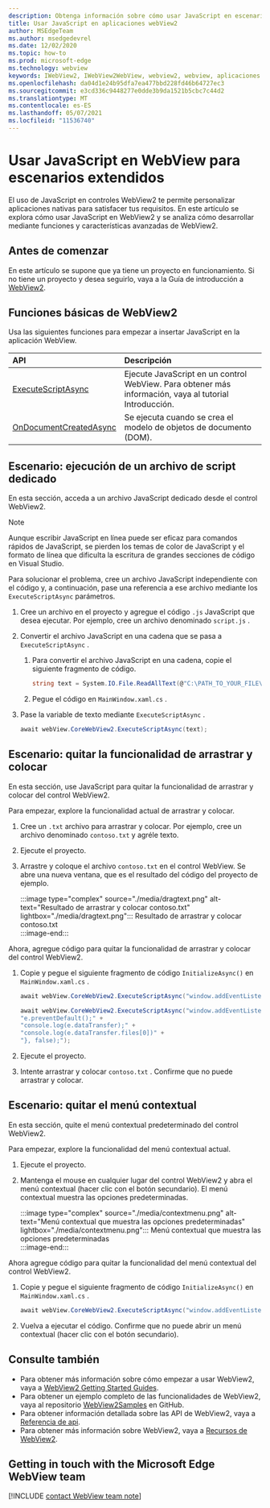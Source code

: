 ```yaml
---
description: Obtenga información sobre cómo usar JavaScript en escenarios complejos en aplicaciones webView2
title: Usar JavaScript en aplicaciones webView2
author: MSEdgeTeam
ms.author: msedgedevrel
ms.date: 12/02/2020
ms.topic: how-to
ms.prod: microsoft-edge
ms.technology: webview
keywords: IWebView2, IWebView2WebView, webview2, webview, aplicaciones de win32, win32, edge, ICoreWebView2, ICoreWebView2Host, control de explorador, html perimetral
ms.openlocfilehash: da04d1e24b95dfa7ea477bbd228fd46b64727ec3
ms.sourcegitcommit: e3cd336c9448277e0dde3b9da1521b5cbc7c44d2
ms.translationtype: MT
ms.contentlocale: es-ES
ms.lasthandoff: 05/07/2021
ms.locfileid: "11536740"
---
```

# <a name="use-javascript-in-webview-for-extended-scenarios"></a>Usar JavaScript en WebView para escenarios extendidos  

El uso de JavaScript en controles WebView2 te permite personalizar aplicaciones nativas para satisfacer tus requisitos.  En este artículo se explora cómo usar JavaScript en WebView2 y se analiza cómo desarrollar mediante funciones y características avanzadas de WebView2.  

## <a name="before-you-begin"></a>Antes de comenzar  

En este artículo se supone que ya tiene un proyecto en funcionamiento.  Si no tiene un proyecto y desea seguirlo, vaya a la Guía de introducción a [WebView2][Webview2GettingstartedWpf].  

## <a name="basic-webview2-functions"></a>Funciones básicas de WebView2  

Usa las siguientes funciones para empezar a insertar JavaScript en la aplicación WebView.  

| API  | Descripción  |
|:--- |:--- |  
| [ExecuteScriptAsync][Webview2ReferenceWpfMicrosoftWebExecutescriptasync] | Ejecute JavaScript en un control WebView. Para obtener más información, vaya al tutorial Introducción. |
| [OnDocumentCreatedAsync][Webview2ReferenceWin32Icorewebview2Addscripttoexecuteondocumentcreated] | Se ejecuta cuando se crea el modelo de objetos de documento \(DOM\). |
      
## <a name="scenario--running-a-dedicated-script-file"></a>Escenario: ejecución de un archivo de script dedicado  

En esta sección, acceda a un archivo JavaScript dedicado desde el control WebView2.  

> [!NOTE]
> Aunque escribir JavaScript en línea puede ser eficaz para comandos rápidos de JavaScript, se pierden los temas de color de JavaScript y el formato de línea que dificulta la escritura de grandes secciones de código en Visual Studio.  

Para solucionar el problema, cree un archivo JavaScript independiente con el código y, a continuación, pase una referencia a ese archivo mediante los `ExecuteScriptAsync` parámetros.  

1.  Cree un archivo en el proyecto y agregue el código `.js` JavaScript que desea ejecutar.  Por ejemplo, cree un archivo denominado `script.js` .  
1.  Convertir el archivo JavaScript en una cadena que se pasa a `ExecuteScriptAsync` .  
    1.  Para convertir el archivo JavaScript en una cadena, copie el siguiente fragmento de código.  
        
        ```csharp
        string text = System.IO.File.ReadAllText(@"C:\PATH_TO_YOUR_FILE\script.js");
        ```  
        
    1.  Pegue el código en `MainWindow.xaml.cs` .  
1.  Pase la variable de texto mediante `ExecuteScriptAsync` .  
    
    ```csharp
    await webView.CoreWebView2.ExecuteScriptAsync(text);
    ```  

## <a name="scenario--remove-drag-and-drop-functionality"></a>Escenario: quitar la funcionalidad de arrastrar y colocar  

En esta sección, use JavaScript para quitar la funcionalidad de arrastrar y colocar del control WebView2.  

Para empezar, explore la funcionalidad actual de arrastrar y colocar.  

1.  Cree un `.txt` archivo para arrastrar y colocar.  Por ejemplo, cree un archivo denominado `contoso.txt` y agréle texto.  
1.  Ejecute el proyecto.  
1.  Arrastre y coloque el archivo `contoso.txt` en el control WebView.  Se abre una nueva ventana, que es el resultado del código del proyecto de ejemplo.  
    
    :::image type="complex" source="./media/dragtext.png" alt-text="Resultado de arrastrar y colocar contoso.txt" lightbox="./media/dragtext.png":::
       Resultado de arrastrar y colocar contoso.txt  
    :::image-end:::  

Ahora, agregue código para quitar la funcionalidad de arrastrar y colocar del control WebView2.  

1.  Copie y pegue el siguiente fragmento de código `InitializeAsync()` en `MainWindow.xaml.cs` .   
            
    ```csharp   
    await webView.CoreWebView2.ExecuteScriptAsync("window.addEventListener('dragover',function(e){e.preventDefault();},false);");
    
    await webView.CoreWebView2.ExecuteScriptAsync("window.addEventListener('drop',function(e){" +
    "e.preventDefault();" +
    "console.log(e.dataTransfer);" +
    "console.log(e.dataTransfer.files[0])" +
    "}, false);");
    ```  
          
1.  Ejecute el proyecto.  
1.  Intente arrastrar y colocar `contoso.txt` .  Confirme que no puede arrastrar y colocar.  

## <a name="scenario--removing-the-context-menu"></a>Escenario: quitar el menú contextual  

En esta sección, quite el menú contextual predeterminado del control WebView2.  

Para empezar, explore la funcionalidad del menú contextual actual.  

1.  Ejecute el proyecto.  
1.  Mantenga el mouse en cualquier lugar del control WebView2 y abra el menú contextual \(hacer clic con el botón secundario\).  El menú contextual muestra las opciones predeterminadas.  
    
    :::image type="complex" source="./media/contextmenu.png" alt-text="Menú contextual que muestra las opciones predeterminadas" lightbox="./media/contextmenu.png":::
       Menú contextual que muestra las opciones predeterminadas  
    :::image-end:::  
    
Ahora agregue código para quitar la funcionalidad del menú contextual del control WebView2.  

1.  Copie y pegue el siguiente fragmento de código `InitializeAsync()` en `MainWindow.xaml.cs` .    
        
    ```csharp   
    await webView.CoreWebView2.ExecuteScriptAsync("window.addEventListener('contextmenu', window => {window.preventDefault();});");
    ```  

1.  Vuelva a ejecutar el código.  Confirme que no puede abrir un menú contextual \(hacer clic con el botón secundario\).  
   
## <a name="see-also"></a>Consulte también  

*   Para obtener más información sobre cómo empezar a usar WebView2, vaya a [WebView2 Getting Started Guides][Webview2MainGettingStarted].  
*   Para obtener un ejemplo completo de las funcionalidades de WebView2, vaya al repositorio [WebView2Samples][GithubMicrosoftedgeWebview2samples] en GitHub.  
*   Para obtener información detallada sobre las API de WebView2, vaya a [Referencia de api][Webview2ApiReference].  
*   Para obtener más información sobre WebView2, vaya a [Recursos de WebView2][Webview2MainNextSteps].  

## <a name="getting-in-touch-with-the-microsoft-edge-webview-team"></a>Getting in touch with the Microsoft Edge WebView team  

[!INCLUDE [contact WebView team note](../includes/contact-webview-team-note.md)]  

<!-- links -->  

[DevtoolsGuideChromiumMain]: ../index.md "Microsoft Edge (Chromium) Developer Tools | Microsoft Docs"  


[Webview2ApiReference]: ../webview2-api-reference.md "Microsoft Edge WebView2 API Reference | Microsoft Docs"  
[Webview2GettingstartedWpf]: ../gettingstarted/wpf.md "Introducción a WebView2 en WPF (versión preliminar) | Microsoft Docs"  
[Webview2MainGettingStarted]: ../index.md#getting-started "Introducción: introducción a Microsoft Edge WebView2 (versión preliminar) | Microsoft Docs"  
[Webview2MainNextSteps]: ../index.md#next-steps "Pasos siguientes: introducción a Microsoft Edge WebView2 (versión preliminar) | Microsoft Docs"  
[Webview2ReferenceWin32Icorewebview2Addscripttoexecuteondocumentcreated]: /microsoft-edge/webview2/reference/win32/icorewebview2#addscripttoexecuteondocumentcreated "AddScriptToExecuteOnDocumentCreated - 0.9.579 - interfaz ICoreWebView2 | Microsoft Docs"  
[Webview2ReferenceWpfMicrosoftWebExecutescriptasync]: /dotnet/api/microsoft.web.webview2.wpf.webview2.executescriptasync "WebView2.ExecuteScriptAsync(String) (Microsoft.Web.WebView2.Wpf) | Microsoft Docs"  

[GithubMicrosoftedgeWebview2samples]: https://github.com/MicrosoftEdge/WebView2Samples "Ejemplos de WebView2: MicrosoftEdge/WebView2Samples | GitHub"  
